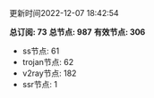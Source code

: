 更新时间2022-12-07 18:42:54

**总订阅: 73**
**总节点: 987**
**有效节点: 306**
- ss节点: 61
- trojan节点: 62
- v2ray节点: 182
- ssr节点: 1
